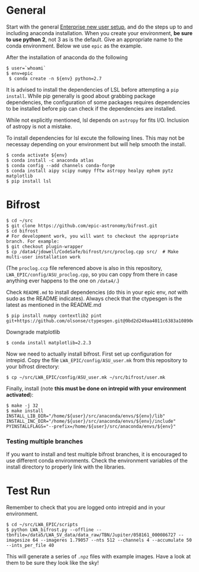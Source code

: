 # General

Start with the general [Enterprise new user setup](https://docs.google.com/document/d/1DOoiYEZd15KMw4KNSIkaGnph2aARI4n77cEuQHiOJqs/edit), and do the steps up to and including anaconda installation. When you create your environment, **be sure to use python 2**, not 3 as is the default. Give an appropriate name to the conda environment. Below we use `epic` as the example.


After the installation of anaconda do the following
```
$ user=`whoami`
$ env=epic
 $ conda create -n ${env} python=2.7
```
It is advised to install the dependencies of LSL before attempting a `pip install`. While pip generally is good about grabbing package dependencies, the configuration of some packages requires dependencies to be installed before pip can check if the dependencies are installed.

While not explicitly mentioned, lsl depends on `astropy` for fits I/O. Inclusion of astropy is not a mistake.

To install dependencies for lsl excute the following lines. This may not be necessay depending on your environment but will help smooth the install.
```
$ conda activate ${env}
$ conda install -c anaconda atlas
$ conda config --add channels conda-forge
$ conda install aipy scipy numpy fftw astropy healpy ephem pytz matplotlib
$ pip install lsl
```

# Bifrost
```
$ cd ~/src
$ git clone https://github.com/epic-astronomy/bifrost.git
$ cd bifrost 
# For development work, you will want to checkout the appropriate branch. For example:
$ git checkout plugin-wrapper
$ cp /data4/jdowell/CodeSafe/bifrost/src/proclog.cpp src/  # Make multi-user installation work
```
(The `proclog.ccp` file referenced above is also in this repository, `LWA_EPIC/config/ASU_proclog.cpp`, so you can copy from there in case anything ever happens to the one on `/data4/`.)

Check `README.md` to install dependencies (do this in your epic env, *not* with sudo as the README indicates).
Always check that the ctypesgen is the latest as mentioned in the README.md
```
$ pip install numpy contextlib2 pint git+https://github.com/olsonse/ctypesgen.git@9bd2d249aa4011c6383a10890ec6f203d7b7990f
```

Downgrade matplotlib
```
$ conda install matplotlib=2.2.3
```

Now we need to actually install bifrost. First set up configuration for intrepid. Copy the file `LWA_EPIC/config/ASU_user.mk` from this repository to your bifrost directory:
```
$ cp ~/src/LWA_EPIC/config/ASU_user.mk ~/src/bifrost/user.mk
```

Finally, install (note **this must be done on intrepid with your environment activated**):
```
$ make -j 32
$ make install INSTALL_LIB_DIR="/home/${user}/src/anaconda/envs/${env}/lib" INSTALL_INC_DIR="/home/${user}/src/anaconda/envs/${env}/include" PYINSTALLFLAGS="--prefix=/home/${user}/src/anaconda/envs/${env}"
```

### Testing multiple branches
If you want to install and test multiple bifrost branches, it is encouraged to use different conda environments. Check the environment variables of the install directory to properly link with the libraries.

# Test Run
Remember to check that you are logged onto intrepid and in your environment.
```
$ cd ~/src/LWA_EPIC/scripts
$ python LWA_bifrost.py --offline --tbnfile=/data5/LWA_SV_data/data_raw/TBN/Jupiter/058161_000086727 --imagesize 64 --imageres 1.79057 --nts 512 --channels 4 --accumulate 50 --ints_per_file 40
```
This will generate a series of `.npz` files with example images. Have a look at them
to be sure they look like the sky!
